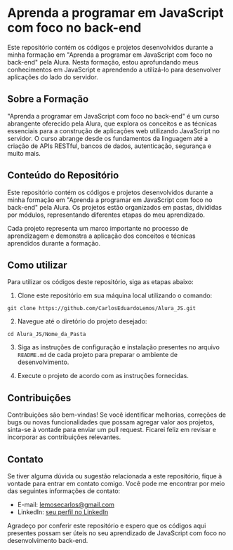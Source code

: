 # Aprenda a programar em JavaScript com foco no back-end

Este repositório contém os códigos e projetos desenvolvidos durante a minha formação em "Aprenda a programar em JavaScript com foco no back-end" pela Alura. Nesta formação, estou aprofundando meus conhecimentos em JavaScript e aprendendo a utilizá-lo para desenvolver aplicações do lado do servidor.

## Sobre a Formação

"Aprenda a programar em JavaScript com foco no back-end" é um curso abrangente oferecido pela Alura, que explora os conceitos e as técnicas essenciais para a construção de aplicações web utilizando JavaScript no servidor. O curso abrange desde os fundamentos da linguagem até a criação de APIs RESTful, bancos de dados, autenticação, segurança e muito mais.

## Conteúdo do Repositório

Este repositório contém os códigos e projetos desenvolvidos durante a minha formação em "Aprenda a programar em JavaScript com foco no back-end" pela Alura. Os projetos estão organizados em pastas, divididas por módulos, representando diferentes etapas do meu aprendizado.

Cada projeto representa um marco importante no processo de aprendizagem e demonstra a aplicação dos conceitos e técnicas aprendidos durante a formação.

## Como utilizar

Para utilizar os códigos deste repositório, siga as etapas abaixo:

1. Clone este repositório em sua máquina local utilizando o comando:

```
git clone https://github.com/CarlosEduardoLemos/Alura_JS.git
```

2. Navegue até o diretório do projeto desejado:

```
cd Alura_JS/Nome_da_Pasta
```

3. Siga as instruções de configuração e instalação presentes no arquivo `README.md` de cada projeto para preparar o ambiente de desenvolvimento.

4. Execute o projeto de acordo com as instruções fornecidas.

## Contribuições

Contribuições são bem-vindas! Se você identificar melhorias, correções de bugs ou novas funcionalidades que possam agregar valor aos projetos, sinta-se à vontade para enviar um pull request. Ficarei feliz em revisar e incorporar as contribuições relevantes.

## Contato

Se tiver alguma dúvida ou sugestão relacionada a este repositório, fique à vontade para entrar em contato comigo. Você pode me encontrar por meio das seguintes informações de contato:

- E-mail: lemosecarlos@gmail.com
- LinkedIn: [seu perfil no LinkedIn](https://www.linkedin.com/in/carlos-eduardo-de-souza-lemos/)

Agradeço por conferir este repositório e espero que os códigos aqui presentes possam ser úteis no seu aprendizado de JavaScript com foco no desenvolvimento back-end.

